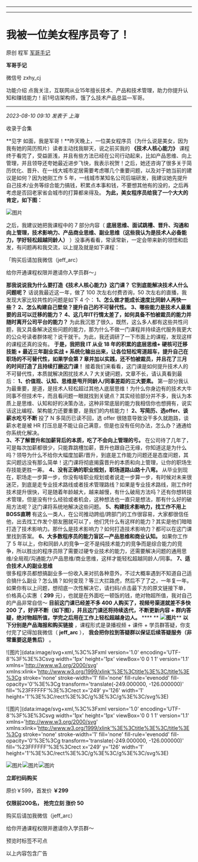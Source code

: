 ----------------------------------------
----------------------------------------
#  我被一位美女程序员夸了！

原创 程军  [ 军哥手记 ](javascript:void\(0\);)

**军哥手记** ![]()

微信号 zxhy_cj

功能介绍 点我关注，互联网从业15年擅长技术、产品和技术管理，助力你提升认知和赚钱能力！前1号店架构师，饿了么技术产品总监—军哥。

____

_2023-08-10 09:10_ _发表于 上海_

收录于合集

**见字 如面，我是军哥！**昨天晚上，一位美女程序员（为什么说是美女，因为我有她的简历照片）读者主动找我聊天，说之前买我的 **《技术人核心能力》**
课程终于看完了，受益匪浅，并且有些方法已经在公司行动起来，比如产品思维、向上管理，并且领导还夸她最近进步飞快，我表示祝贺！之后，她还咨询了很多关于简历优化、晋升、在一线大城市定居需要考虑哪几个重要问题，以及对于她当前的建议是如何？因为她刚工作
5
年，一线城市某知名公司后端研发，我建议她先提升自己技术/业务等综合能力搞钱，积累点本事和钱，不要想其他有的没的，之后再考虑是否回老家省会城市的打算都来得及。
**为此，美女程序员给我了一个大大的肯定，如下图：**

![图片](https://mmbiz.qpic.cn/sz_mmbiz_jpg/zoS8kK5mlOnRCEvcFL2R6uezINTdt5d05lBYtSJOkRumjRSGEfV6nGLTybcA8PRmvapqWV6t9blUibQrxicqEPNQ/640?wx_fmt=jpeg&wxfrom=5&wx_lazy=1&wx_co=1)

之后，我建议她把我课程中的 7 部分内容（
**底层思维、面试跳槽、晋升、沟通和向上管理，技术影响力、产品商业思维、副业思维（这些我认为是技术人必备能力，学好轻松超越同龄人）**
）没事再看看，常读常新，一定会带来新的领悟和启发，有问题再和我交流，以上提及就是如下课程：

「购买后请加我微信（jeff_arc）

给你开通课程权限并邀请你入学员群～」

  

 **那我说说我为什么要打造《技术人核心能力》这门课？** **它到底能解决技术人什么问题呢？** 话说我最近这一年，做了 100 次左右付费咨询，50
次左右的直播，我发现大家比较共性的问题是如下 4 个： **1、怎么做才能成长速度比同龄人再快一些？**
**2、怎么构建自己壁垒？提升自己的不可替代性。** **3、哪些能力是技术人最重要的且可以迁移的能力？**
**4、这几年IT行情太差了，如何具备不怕被裁员的能力并随时离开公司平台的能力？**
为此我沉思了很久，既然，这么多人都有这些共性问题，我又具备解决这些问题的能力，那为什么不做一门课程并持续迭代服务我更大的公众号读者群体呢？说干就干。为此，我还调研了一下市面上的课程，发现这样的课程还真的没有。
**于是，我把我 IT 从业 18 年的积累的底层思维+ 硬核可迁移技能 + 最近三年副业实战 +
系统化输出出来，让各位轻松弯道超车，提升自己在职场的不可替代性，如果学会第 7 章并加以实践，还不怕被裁员，并且花了三月的时间打造了且持续打磨这门课！**
接着我们来看看，这门课是如何提升技术人的不可替代性，本质就解决困扰技术人 7 大关键问题，文章不长，请认真看到最后：
**1、价值观、认知、思维是甩开同龄人/同事差距的三大要素。**
第一部分我认为最重要，是道，是技术人轻松超过其他人底层思维！为什么你身边有的技术大牛同事不但技术牛，而且看问题一眼就找到关键点？其实经验部分并不多，我认为本质上是思维、认知和好的决策办法，这种非常底层的能力我相信你也想拥有，说实话这比编程、架构能力还要重要，是我们的内核能力！
**2、写简历、选offer、谈薪水吃亏不断** 投了 N 多简历已读不回，选 offer 很随意导致没干多久就跑路，谈薪水老是被 HR
打压总是不能让自己满意，但是也没有任何办法，怎么办？通通给你系统化解决。  
 **3、不了解晋升和加薪背后的本质，吃了不会向上管理的亏。**
在公司待了几年了，可是每次加薪都很少，只能靠跳槽加薪，晋升也跟自己无缘，你知道这是为什么吗？领导为什么不给你大幅度加薪/晋升，到底是工作能力问题还是态度问题，其实问题远没有那么简单！这门课将彻底揭露晋升的本质和向上管理，让你的职场生存技能更胜一筹。
**4、没有正确的职业规划，职场道路山路十八弯。**
从毕业到现在，职场走一步算一步，你没有啥职业规划或者说走一步算一步，有时候对未来很迷茫，到底是走专业技术路线或者技术管理路线？如果是专业技术路线，刚工作时技术提升很快，可是随着年龄越大，越来越慢，有什么破局方法吗？还有你想转技术管理，但是没有什么经验或者机会，这种想法也一直只是想法，那有什么好的破局方法呢？这门课将系统地解决这些问题。
**5、构建技术影响力，找工作不用上BOSS直聘**
有这么一类人，在公司推动跨组/跨部门的工作很容易，大家都很信任他，出去找工作发个朋友圈就可以了，他们凭什么有这样的能力？其实是他们暗暗打造了技术影响力。那什么是技术影响力？如何打造技术影响力？都可以在这门课里找到答案。
**6、大多数程序员的能力盲区—产品思维和商业认知。** 如果你工作了 5
年以上，你和同龄人的竞争一定不是纯技术能力的竞争而是综合能力的竞争，所以胜出的程序员除了需要过硬专业技术的能力，还需要解决问题的通用思维/全局观/沟通能力/产品思维/商业思维，这样才能轻松超越同龄人/同事。
**7、适合技术人的副业思维**  
很多程序员都想搞副业多一份收入来对抗各种意外，不过大概率遇到不知道自己适合搞什么副业？怎么搞？如何变现？等三大拦路虎，然后不了了之，一年复一年。如果你有以上问题，想彻底一次性解决它，请扫码/点击最下方的原文链接下单，价格真心实惠（
**299** 元），也就是在外面吃一顿饭的钱，绝对物超所值，我对自己的产品非常自信～ **目前这门课已经差不多 400 人购买了，视频号渠道就差不多快
200 了，好评不断（如下图），并且这门课还将持续迭代，不断更新内容 + 群内答疑，绝对物超所值，学完之后用在工作上轻松超越身边人。** **** **
**![图片](https://mmbiz.qpic.cn/sz_mmbiz_png/zoS8kK5mlOnJa11ZF4tI3RjxBZyJybEfKiavjmY3eBgugYbjZFW1ffURPMgWBQ1ibdIRCYV9A3mMk7uLknAmyiaPQ/640?wx_fmt=png&wxfrom=5&wx_lazy=1&wx_co=1)****
**以下分别是产品海报和购买链接** ，课程形式是录播视频 + 课件 + 学员群答疑，你支付完了记得加我微信（ **jeff_arc** ），
**我会把你拉到答疑群以保证后续答疑服务（非常重要这是售后）** 。

![图片](data:image/svg+xml,%3C%3Fxml version='1.0' encoding='UTF-8'%3F%3E%3Csvg
width='1px' height='1px' viewBox='0 0 1 1' version='1.1'
xmlns='http://www.w3.org/2000/svg'
xmlns:xlink='http://www.w3.org/1999/xlink'%3E%3Ctitle%3E%3C/title%3E%3Cg
stroke='none' stroke-width='1' fill='none' fill-rule='evenodd' fill-
opacity='0'%3E%3Cg transform='translate\(-249.000000, -126.000000\)'
fill='%23FFFFFF'%3E%3Crect x='249' y='126' width='1'
height='1'%3E%3C/rect%3E%3C/g%3E%3C/g%3E%3C/svg%3E)

![图片](data:image/svg+xml,%3C%3Fxml version='1.0' encoding='UTF-8'%3F%3E%3Csvg
width='1px' height='1px' viewBox='0 0 1 1' version='1.1'
xmlns='http://www.w3.org/2000/svg'
xmlns:xlink='http://www.w3.org/1999/xlink'%3E%3Ctitle%3E%3C/title%3E%3Cg
stroke='none' stroke-width='1' fill='none' fill-rule='evenodd' fill-
opacity='0'%3E%3Cg transform='translate\(-249.000000, -126.000000\)'
fill='%23FFFFFF'%3E%3Crect x='249' y='126' width='1'
height='1'%3E%3C/rect%3E%3C/g%3E%3C/g%3E%3C/svg%3E)

  

![图片](https://mmbiz.qpic.cn/mmbiz_png/b96CibCt70iaajvl7fD4ZCicMcjhXMp1v6UibM134tIsO1j5yqHyNhh9arj090oAL7zGhRJRq6cFqFOlDZMleLl4pw/640?wx_fmt=png&wxfrom=5&wx_lazy=1&wx_co=1)![图片](https://mmbiz.qpic.cn/mmbiz_png/b96CibCt70iaajvl7fD4ZCicMcjhXMp1v6UibM134tIsO1j5yqHyNhh9arj090oAL7zGhRJRq6cFqFOlDZMleLl4pw/640?wx_fmt=png&wxfrom=5&wx_lazy=1&wx_co=1)![图片](https://mmbiz.qpic.cn/mmbiz_png/b96CibCt70iaajvl7fD4ZCicMcjhXMp1v6UibM134tIsO1j5yqHyNhh9arj090oAL7zGhRJRq6cFqFOlDZMleLl4pw/640?wx_fmt=png&wxfrom=5&wx_lazy=1&wx_co=1)

 **立即扫码购买**

原价￥599，首发价 **￥299**

 **仅限前200名，** **抢完立刻 涨价 50**

  

购买后请加我微信（jeff_arc）

给你开通课程权限并邀请你入学员群～

预览时标签不可点

以上内容包含广告

